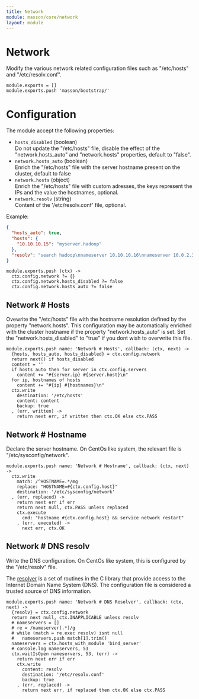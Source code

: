 ```yaml
---
title: Network
module: masson/core/network
layout: module
---
```


# Network

Modify the various network related configuration files such as
"/etc/hosts" and "/etc/resolv.conf".

    module.exports = []
    module.exports.push 'masson/bootstrap/'

# Configuration

The module accept the following properties:

*   `hosts_disabled` (boolean)   
    Do not update the "/etc/hosts" file, disable the effect of the 
    "network.hosts_auto" and "network.hosts" properties, default to "false".   
*   `network.hosts_auto` (boolean)   
    Enrich the "/etc/hosts" file with the server hostname present on 
    the cluster, default to false   
*   `network.hosts` (object)   
    Enrich the "/etc/hosts" file with custom adresses, the keys represent the 
    IPs and the value the hostnames, optional.   
*   `network.resolv` (string)   
    Content of the '/etc/resolv.conf' file, optional.

Example:

```json
{
  "hosts_auto": true,
  "hosts": {
    "10.10.10.15": "myserver.hadoop"
  },
  "resolv": "search hadoop\nnameserver 10.10.10.16\nnameserver 10.0.2.3"
}
```

    module.exports.push (ctx) ->
      ctx.config.network ?= {}
      ctx.config.network.hosts_disabled ?= false
      ctx.config.network.hosts_auto ?= false

## Network # Hosts

Ovewrite the "/etc/hosts" file with the hostname resolution defined 
by the property "network.hosts". This configuration may be automatically
enriched with the cluster hostname if the property "network.hosts_auto" is
set. Set the "network.hosts_disabled" to "true" if you dont wish to overwrite
this file.

    module.exports.push name: 'Network # Hosts', callback: (ctx, next) ->
      {hosts, hosts_auto, hosts_disabled} = ctx.config.network
      return next() if hosts_disabled
      content = ''
      if hosts_auto then for server in ctx.config.servers
        content += "#{server.ip} #{server.host}\n"
      for ip, hostnames of hosts
        content += "#{ip} #{hostnames}\n"
      ctx.write
        destination: '/etc/hosts'
        content: content
        backup: true
      , (err, written) ->
        return next err, if written then ctx.OK else ctx.PASS

## Network # Hostname

Declare the server hostname. On CentOs like system, the 
relevant file is "/etc/sysconfig/network".

    module.exports.push name: 'Network # Hostname', callback: (ctx, next) ->
      ctx.write
        match: /^HOSTNAME=.*/mg
        replace: "HOSTNAME=#{ctx.config.host}"
        destination: '/etc/sysconfig/network'
      , (err, replaced) ->
        return next err if err
        return next null, ctx.PASS unless replaced 
        ctx.execute
          cmd: "hostname #{ctx.config.host} && service network restart"
        , (err, executed) ->
          next err, ctx.OK

## Network # DNS resolv

Write the DNS configuration. On CentOs like system, this is configured 
by the "/etc/resolv" file.

The [resolver](http://man7.org/linux/man-pages/man5/resolver.5.html) 
is a set of routines in the C library that provide
access to the Internet Domain Name System (DNS). The
configuration file is considered a trusted source of DNS information.

    module.exports.push name: 'Network # DNS Resolver', callback: (ctx, next) ->
      {resolv} = ctx.config.network
      return next null, ctx.INAPPLICABLE unless resolv
      # nameservers = []
      # re = /nameserver(.*)/g
      # while (match = re.exec resolv) isnt null
      #   nameservers.push match[1].trim()
      nameservers = ctx.hosts_with_module 'bind_server'
      # console.log nameservers, 53
      ctx.waitIsOpen nameservers, 53, (err) ->
        return next err if err
        ctx.write
          content: resolv
          destination: '/etc/resolv.conf'
          backup: true
        , (err, replaced) ->
          return next err, if replaced then ctx.OK else ctx.PASS


